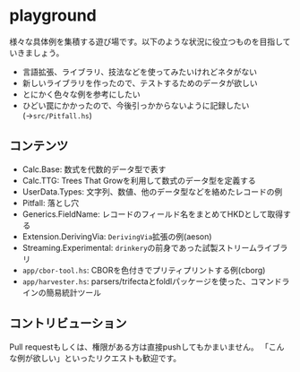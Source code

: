 playground
====

様々な具体例を集積する遊び場です。以下のような状況に役立つものを目指していきましょう。

* 言語拡張、ライブラリ、技法などを使ってみたいけれどネタがない
* 新しいライブラリを作ったので、テストするためのデータが欲しい
* とにかく色々な例を参考にしたい
* ひどい罠にかかったので、今後引っかからないように記録したい(→`src/Pitfall.hs`)

コンテンツ
----

* Calc.Base: 数式を代数的データ型で表す
* Calc.TTG: Trees That Growを利用して数式のデータ型を定義する
* UserData.Types: 文字列、数値、他のデータ型などを絡めたレコードの例
* Pitfall: 落とし穴
* Generics.FieldName: レコードのフィールド名をまとめてHKDとして取得する
* Extension.DerivingVia: `DerivingVia`拡張の例(aeson)
* Streaming.Experimental: `drinkery`の前身であった試製ストリームライブラリ
* `app/cbor-tool.hs`: CBORを色付きでプリティプリントする例(cborg)
* `app/harvester.hs`: parsers/trifectaとfoldlパッケージを使った、コマンドラインの簡易統計ツール

コントリビューション
----

Pull requestもしくは、権限がある方は直接pushしてもかまいません。
「こんな例が欲しい」といったリクエストも歓迎です。
